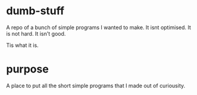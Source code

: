 # dumb-stuff
A repo of a bunch of simple programs I wanted to make.
It isnt optimised.
It is not  hard.
It isn't good.

Tis what it is.

# purpose
A place to put all the short simple programs that I made out of curiousity. 

